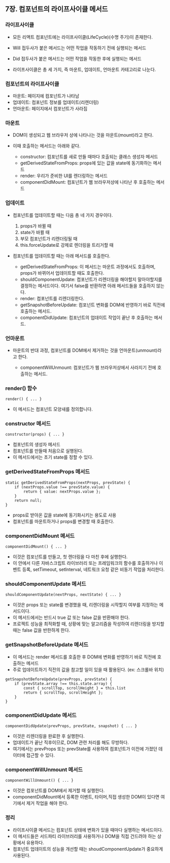 ## 7장. 컴포넌트의 라이프사이클 메서드


### 라이프사이클

- 모든 리액트 컴포넌트에는 라이프사이클(LifeCycle)(수명 주기)이 존재한다.
- Will 접두사가 붙은 메서드는 어떤 작업을 작동하기 전에 실행되는 메서드
- Did 접두사가 붙은 메서드는 어떤 작업을 작동한 후에 실행되는 메서드

- 라이프사이클은 총 세 가지, 즉 마운트, 업데이트, 언마운트 카테고리로 나눈다.


### 컴포넌트의 라이프사이클

- 마운트: 페이지에 컴포넌트가 나타남
- 업데이트: 컴포넌트 정보를 업데이트(리렌더링)
- 언마운트: 페이지에서 컴포넌트가 사라짐 


### 마운트

- DOM이 생성되고 웹 브라우저 상에 나타나는 것을 마운트(mount)라고 한다.
- 이때 호출하는 메서드는 아래와 같다.

    - constructor: 컴포넌트를 새로 만들 때마다 호출되는 클래스 생성자 메서드
    - getDerivedStateFromProps: props에 있는 값을 state에 동기화하는 메서드
    - render: 우리가 준비한 UI를 렌더링하는 메서드
    - componentDidMount: 컴포넌트가 웹 브라우저상에 나타난 후 호출하는 메서드
    
    
### 업데이트

- 컴포넌트를 업데이트할 때는 다음 총 네 가지 경우이다.

    1. props가 바뀔 때
    2. state가 바뀔 때
    3. 부모 컴포넌트가 리렌더링될 때
    4. this.forceUpdate로 강제로 렌더링을 트리거할 때
    
- 컴포넌트를 업데이트할 때는 아래 메서드를 호출한다.

    - getDerivedStateFromProps: 이 메서드는 마운트 과정에서도 호출하며, props가 바뀌어서 업데이트할 때도 호출한다.
    - shouldComponentUpdate: 컴포넌트가 리렌더링을 해야할지 말아야할지를 결정하는 메서드이다. 여기서 false를 반환하면 아래 메서드들을 호출하지 않는다.
    - render: 컴포넌트를 리렌더링한다.
    - getSnapshotBeforeUpdate: 컴포넌트 변화를 DOM에 반영하기 바로 직전에 호출하는 메서드.
    - componentDidUpdate: 컴포넌트의 업데이트 작업이 끝난 후 호출하는 메서드.
    

### 언마운트

- 마운트의 반대 과정, 컴포넌트를 DOM에서 제거하는 것을 언마운트(unmount)라고 한다.

    - componentWillUnmount: 컴포넌트가 웹 브라우저상에서 사라지기 전에 호출하는 메서드.
    
    
### render() 함수

```
render() { ... }
```

- 이 메서드는 컴포넌트 모양새를 정의합니다.


### constructor 메서드

```
constructor(props) { ... }
```

- 컴포넌트의 생성자 메서드
- 컴포넌트를 만들때 처음으로 실행된다.
- 이 메서드에서는 초기 state를 정할 수 있다.


### getDerivedStateFromProps 메서드

```
static getDerivedStateFromProps(nextProps, prevState) {
    if (nextProps.value !== prevState.value) {
        return { value: nextProps.value };
    }
    return null;
}
```
    
- props로 받아온 값을 state에 동기화시키는 용도로 사용
- 컴포넌트를 마운트하거나 props를 변경할 때 호출한다.


### componentDidMount 메서드

```
componentDidMount() { ... }
```

- 이것은 컴포넌트를 만들고, 첫 렌더링을 다 마친 후에 실행한다.
- 이 안에서 다른 자바스크립트 라이브러리 또는 프레임워크의 함수를 호출하거나 이벤트 등록, setTimeout,
setInterval, 네트워크 요청 같은 비동기 작업을 처리한다.


### shouldComponentUpdate 메서드

```
shouldComponentUpdate(nextProps, nextState) { ... }
```

- 이것은 props 또는 state를 변경했을 때, 리렌더링을 시작할지 여부를 지정하는 메서드이다.
- 이 메서드에서는 반드시 true 값 또는 false 값을 반환해야 한다.
- 프로젝트 성능을 최적화할 때, 상황에 맞는 알고리즘을 작성하여 리렌더링을 방지할 때는 false 값을 반한하게 한다.


### getSnapshotBeforeUpdate 메서드

- 이 메서드는 render 메서드를 호출한 후 DOM에 변화를 반영하기 바로 직전에 호출하는 메서드
- 주로 업데이트하기 직전의 값을 참고할 일이 있을 때 활용된다. (ex: 스크롤바 위치)

```
getSnapshotBeforeUpdate(prevProps, prevState) {
    if (prevState.array !== this.state.array) {
        const { scrollTop, scrollHeight } = this.list
        return { scrollTop, scrollHeight };
    }
}
```


### componentDidUpdate 메서드

```
componentDidUpdate(prevProps, prevState, snapshot) { ... }
```

- 이것은 리렌더링을 완료한 후 실행한다.
- 업데이트가 끝난 직후이므로, DOM 관련 처리를 해도 무방하다.
- 여기에서는 prevProps 또는 prevState를 사용하여 컴포넌트가 이전에 가졌던 데이터에 접근할 수 있다.


### componentWillUnmount 메서드

```
componentWillUnmount() { ... }
```

- 이것은 컴포넌트를 DOM에서 제거할 때 실행한다.
- componentDidMount에서 등록한 이벤트, 타이머,직접 생성한 DOM이 있다면 여기에서 제거 작업을 해야 한다.


### 정리

- 라이프사이클 메서드는 컴포넌트 상태에 변화가 있을 때마다 실행하는 메서드이다.
- 이 메서드들은 서드파티 라이브러리를 사용하거나 DOM을 직접 건드려야 하는 상황에서 유용하다.
- 컴포넌트 업데이트의 성능을 개선할 때는 shoudComponentUpdate가 중요하게 사용된다. 
